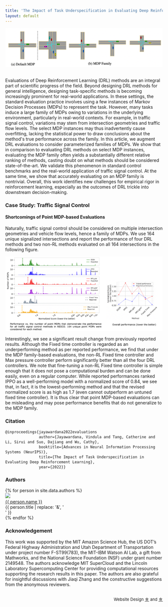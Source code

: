 ```yaml
---
title: 'The Impact of Task Underspecification in Evaluating Deep Reinforcement Learning'
layout: default
---
```


<p align="center">
    <img src="images/intro.png" alt="Image" />
</p>
<br>
Evaluations of Deep Reinforcement Learning (DRL) methods are an integral part of scientific progress of the field. Beyond designing DRL methods for general intelligence, designing task-specific methods is becoming increasingly prominent for real-world applications. In these settings, the standard evaluation practice involves using a few instances of Markov Decision Processes (MDPs) to represent the task. However, many tasks induce a large family of MDPs owing to variations in the underlying environment, particularly in real-world contexts. For example, in traffic signal control, variations may stem from intersection geometries and traffic flow levels. The select MDP instances may thus inadvertently cause overfitting, lacking the statistical power to draw conclusions about the method's true performance across the family. In this article, we augment DRL evaluations to consider parameterized families of MDPs. We show that in comparison to evaluating DRL methods on select MDP instances, evaluating the MDP family often yields a substantially different relative ranking of methods, casting doubt on what methods should be considered state-of-the-art. We validate this phenomenon in standard control benchmarks and the real-world application of traffic signal control. At the same time, we show that accurately evaluating on an MDP family is nontrivial. Overall, this work identifies new challenges for empirical rigor in reinforcement learning, especially as the outcomes of DRL trickle into downstream decision-making.

### Case Study: Traffic Signal Control

#### Shortcomings of Point MDP-based Evaluations

Naturally, traffic signal control should be considered on multiple intersection geometries and vehicle flow levels, hence a family of MDPs. We use 164 unique signalized intersections and report the performance of four DRL methods and two non-RL methods evaluated on all 164 intersections in the following figure. 

<p align="center">
    <img src="images/example.png" alt="Image"/>
</p>

Interestingly, we see a significant result change from previously reported results. Although the Fixed time controller is regarded as an underperforming method as per reported performance, we find that under the MDP family-based evaluations, the non-RL Fixed time controller and Max pressure controller perform significantly better than all the four DRL controllers. We note that fine-tuning a non-RL Fixed time controller is simple enough that it does not pose a computational burden and can be done easily, even on a regular computer. While reported performances ranked IPPO as a well-performing model with a normalized score of 0.84, we see that, in fact, it is the lowest-performing method and that the revised normalized score is as high as 1.7 (even cannot outperform an untuned fixed time controller). It is thus clear that point MDP-based evaluations can be misleading and may pose performance benefits that do not generalize to the MDP family. 

### Citation

```
@inproceedings{jayawardana2022evaluations
               author={Jayawardana, Vindula and Tang, Catherine and Li, Sirui and Suo, Dajiang and Wu, Cathy}, 
               booktitle={Advances in Neural Information Processing Systems (NeurIPS)}, 
               title={The Impact of Task Underspecification in Evaluating Deep Reinforcement Learning}, 
               year={2022}}
```

### Authors 

<div style="text-align: left;">
{% for person in site.data.authors %}
<div class="person">
  <img src="{{ person.image }}" width=140 /><br>
  <a href="{{ person.url | relative_url }}">{{ person.name }}</a><br>
  <span>{{ person.title | replace: '&', '<br>' }}</span>
</div>
{% endfor %}

</div>

### Acknowledgement

This work was supported by the MIT Amazon Science Hub, the US DOT’s Federal Highway Administration and Utah Department of Transportation under project number F-ST99(783), the MIT-IBM Watson AI Lab, a gift from Mathworks, and the National Science Foundation (NSF) under grant number 2149548. The authors acknowledge MIT SuperCloud and the Lincoln Laboratory Supercomputing Center for providing computational resources supporting the research results in this paper. The authors are also grateful for insightful discussions with Jiaqi Zhang and the constructive suggestions from the anonymous reviewers.
<br><br>


<p style="text-align:right;font-size:small;">
    Website Design <a href="https://github.com/pages-themes/cayman"><span>&#9734;</span></a> and <a href="https://github.com/agarwl/rliable"><span>&#9734;</span></a>
</p>